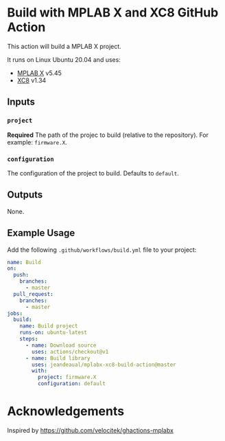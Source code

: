 # Build with MPLAB X and XC8 GitHub Action

This action will build a MPLAB X project.

It runs on Linux Ubuntu 20.04 and uses:

* [MPLAB X](https://www.microchip.com/en-us/development-tools-tools-and-software/mplab-x-ide) v5.45
* [XC8](https://www.microchip.com/en-us/development-tools-tools-and-software/mplab-xc-compilers) v1.34

## Inputs

### `project`

**Required** The path of the projec to build (relative to the repository). For example: `firmware.X`.

### `configuration`

The configuration of the project to build. Defaults to `default`.

## Outputs

None.

## Example Usage

Add the following `.github/workflows/build.yml` file to your project:

```yaml
name: Build
on:
  push:
    branches:
      - master
  pull_request:
    branches:
      - master
jobs:
  build:
    name: Build project
    runs-on: ubuntu-latest
    steps:
      - name: Download source
        uses: actions/checkout@v1
      - name: Build library
        uses: jeandeaual/mplabx-xc8-build-action@master
        with:
          project: firmware.X
          configuration: default
```

# Acknowledgements

Inspired by https://github.com/velocitek/ghactions-mplabx
